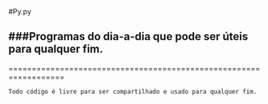 #Py.py

###Programas do dia-a-dia que pode ser úteis para qualquer fim.
-----------------------------------------------------------------

==================================================================
```
Todo código é livre para ser compartilhado e usado para qualquer fim.
```
